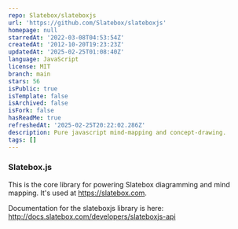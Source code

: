 ```yaml
---
repo: Slatebox/slateboxjs
url: 'https://github.com/Slatebox/slateboxjs'
homepage: null
starredAt: '2022-03-08T04:53:54Z'
createdAt: '2012-10-20T19:23:23Z'
updatedAt: '2025-02-25T01:08:40Z'
language: JavaScript
license: MIT
branch: main
stars: 56
isPublic: true
isTemplate: false
isArchived: false
isFork: false
hasReadMe: true
refreshedAt: '2025-02-25T20:22:02.286Z'
description: Pure javascript mind-mapping and concept-drawing.
tags: []
---
```


### Slatebox.js

This is the core library for powering Slatebox diagramming and mind mapping. It's used at https://slatebox.com.

Documentation for the slateboxjs library is here: http://docs.slatebox.com/developers/slateboxjs-api
